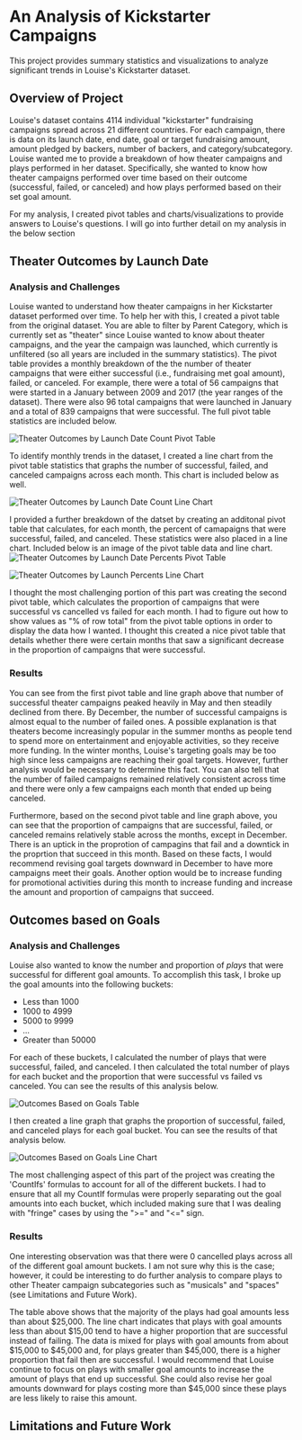 # An Analysis of Kickstarter Campaigns
This project provides summary statistics and visualizations to analyze significant trends in Louise's Kickstarter dataset.

## Overview of Project
Louise's dataset contains 4114 individual "kickstarter" fundraising campaigns spread across 21 different countries. For each campaign, there is data on its launch date, end date, goal or target fundraising amount, amount pledged by backers, number of backers, and category/subcategory. Louise wanted me to provide a breakdown of how theater campaigns and plays performed in her dataset. Specifically, she wanted to know how theater campaigns performed over time based on their outcome (successful, failed, or canceled) and how plays performed based on their set goal amount. 

For my analysis, I created pivot tables and charts/visualizations to provide answers to Louise's questions. I will go into further detail on my analysis in the below section

## Theater Outcomes by Launch Date

### Analysis and Challenges
Louise wanted to understand how theater campaigns in her Kickstarter dataset performed over time. To help her with this, I created a pivot table from the original dataset. You are able to filter by Parent Category, which is currently set as "theater" since Louise wanted to know about theater campaigns, and the year the campaign was launched, which currently is unfiltered (so all years are included in the summary statistics). The pivot table provides a monthly breakdown of the the number of theater campaigns that were either successful (i.e., fundraising met goal amount), failed, or canceled. For example, there were a total of 56 campaigns that were started in a January between 2009 and 2017 (the year ranges of the dataset). There were also 96 total campaigns that were launched in January and a total of 839 campaigns that were successful. The full pivot table statistics are included below.

![Theater Outcomes by Launch Date Count Pivot Table](https://github.com/SethBoswell/kickstarter-analysis/blob/main/Theater_Outcomes_vs_Launch%20Pivot%20Table.png)

To identify monthly trends in the dataset, I created a line chart from the pivot table statistics that graphs the number of successful, failed, and canceled campaigns across each month. This chart is included below as well. 

![Theater Outcomes by Launch Date Count Line Chart](https://github.com/SethBoswell/kickstarter-analysis/blob/main/Theater_Outcomes_vs_Launch.png)

I provided a further breakdown of the datset by creating an additonal pivot table that calculates, for each month, the percent of camapaigns that were successful, failed, and canceled. These statistics were also placed in a line chart. Included below is an image of the pivot table data and line chart.  
![Theater Outcomes by Launch Date Percents Pivot Table](https://github.com/SethBoswell/kickstarter-analysis/blob/main/Theater_Outcomes_vs_Launch%20Percents%20Pivot%20Table.png)

![Theater Outcomes by Launch Percents Line Chart](https://github.com/SethBoswell/kickstarter-analysis/blob/main/Theater_Outcomes_vs_Launch%20Percents%20Chart.png)

I thought the most challenging portion of this part was creating the second pivot table, which calculates the proportion of campaigns that were successful vs cancelled vs failed for each month. I had to figure out how to show values as "% of row total" from the pivot table options in order to display the data how I wanted. I thought this created a nice pivot table that details whether there were certain months that saw a significant decrease in the proportion of campaigns that were successful. 
### Results
You can see from the first pivot table and line graph above that number of successful theater campaigns peaked heavily in May and then steadily declined from there. By December, the number of successful campaigns is almost equal to the number of failed ones. A possible explanation is that theaters become increasingly popular in the summer months as people tend to spend more on entertainment and enjoyable activities, so they receive more funding. In the winter months, Louise's targeting goals may be too high since  less campaigns are reaching their goal targets. However, further analysis would be necessary to determine this fact. You can also tell that the number of failed campaigns remained relatively consistent across time and there were only a few campaigns each month that ended up being canceled. 

Furthermore, based on the second pivot table and line graph above, you can see that the proportion of campaigns that are successful, failed, or canceled remains relatively stable across the months, except in December. There is an uptick in the proprotion of campagins that fail and a downtick in the proprtion that succeed in this month. Based on these facts, I would recommend revising goal targets downward in December to have more campaigns meet their goals. Another option would be to increase funding for promotional activities during this month to increase funding and increase the amount and proportion of campaigns that succeed. 


## Outcomes based on Goals

### Analysis and Challenges
Louise also wanted to know the number and proportion of *plays* that were successful for different goal amounts. To accomplish this task, I broke up the goal amounts into the following buckets:
- Less than 1000
- 1000 to 4999
- 5000 to 9999
- ...
- Greater than 50000

For each of these buckets, I calculated the number of plays that were successful, failed, and canceled. I then calculated the total number of plays for each bucket and the proportion that were successful vs failed vs canceled. You can see the results of this analysis below.

![Outcomes Based on Goals Table](https://github.com/SethBoswell/kickstarter-analysis/blob/main/Outcomes_vs_Goals%20Table.png)

I then created a line graph that graphs the proportion of successful, failed, and canceled plays for each goal bucket. You can see the results of that analysis below.

![Outcomes Based on Goals Line Chart](https://github.com/SethBoswell/kickstarter-analysis/blob/main/Outcomes_vs_Goals.png)

The most challenging aspect of this part of the project was creating the 'CountIfs' formulas to account for all of the different buckets. I had to ensure that all my CountIf formulas were properly separating out the goal amounts into each bucket, which included making sure that I was dealing with "fringe" cases by using the ">=" and "<=" sign.

### Results
One interesting observation was that there were 0 cancelled plays across all of the different goal amount buckets. I am not sure why this is the case; however, it could be interesting to do further analysis to compare plays to other Theater campaign subcategories such as "musicals" and "spaces" (see Limitations and Future Work).

The table above shows that the majority of the plays had goal amounts less than about $25,000. The line chart indicates that plays with goal amounts less than about $15,00 tend to have a higher proportion that are successful instead of failing. The data is mixed for plays with goal amounts from about $15,000 to $45,000 and, for plays greater than $45,000, there is a higher proportion that fail then are successful. I would recommend that Louise continue to focus on plays with smaller goal amounts to increase the amount of plays that end up successful. She could also revise her goal amounts downward for plays costing more than $45,000 since these plays are less likely to raise this amount. 

## Limitations and Future Work

